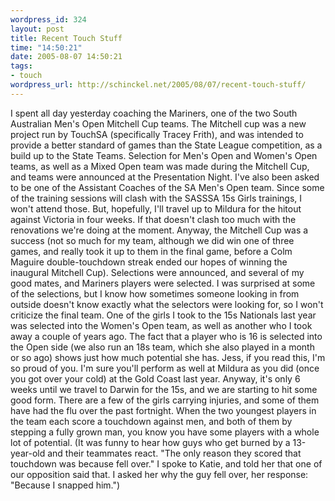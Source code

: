 ```yaml
--- 
wordpress_id: 324
layout: post
title: Recent Touch Stuff
time: "14:50:21"
date: 2005-08-07 14:50:21
tags: 
- touch
wordpress_url: http://schinckel.net/2005/08/07/recent-touch-stuff/
---
```

I spent all day yesterday coaching the Mariners, one of the two South Australian Men's Open Mitchell Cup teams. The Mitchell cup was a new project run by TouchSA (specifically Tracey Frith), and was intended to provide a better standard of games than the State League competition, as a build up to the State Teams. Selection for Men's Open and Women's Open teams, as well as a Mixed Open team was made during the Mitchell Cup, and teams were announced at the Presentation Night.  I've also been asked to be one of the Assistant Coaches of the SA Men's Open team. Since some of the training sessions will clash with the SASSSA 15s Girls trainings, I won't attend those. But, hopefully, I'll travel up to Mildura for the hitout against Victoria in four weeks. If that doesn't clash too much with the renovations we're doing at the moment. Anyway, the Mitchell Cup was a success (not so much for my team, although we did win one of three games, and really took it up to them in the final game, before a Colm Maguire double-touchdown streak ended our hopes of winning the inaugural Mitchell Cup). Selections were announced, and several of my good mates, and Mariners players were selected. I was surprised at some of the selections, but I know how sometimes someone looking in from outside doesn't know exactly what the selectors were looking for, so I won't criticize the final team. One of the girls I took to the 15s Nationals last year was selected into the Women's Open team, as well as another who I took away a couple of years ago. The fact that a player who is 16 is selected into the Open side (we also run an 18s team, which she also played in a month or so ago) shows just how much potential she has. Jess, if you read this, I'm so proud of you. I'm sure you'll perform as well at Mildura as you did (once you got over your cold) at the Gold Coast last year. Anyway, it's only 6 weeks until we travel to Darwin for the 15s, and we are starting to hit some good form. There are a few of the girls carrying injuries, and some of them have had the flu over the past fortnight. When the two youngest players in the team each score a touchdown against men, and both of them by stepping a fully grown man, you know you have some players with a whole lot of potential. (It was funny to hear how guys who get burned by a 13-year-old and their teammates react. "The only reason they scored that touchdown was because  fell over." I spoke to Katie, and told her that one of our opposition said that. I asked her why the guy fell over, her response: "Because I snapped him.")
